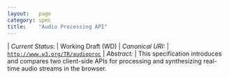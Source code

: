 ```yaml
---
layout:   page
category: spec
title:    "Audio Processing API"
---
```


| *Current Status:* | Working Draft (WD)
| *Canonical URI:* | [`http://www.w3.org/TR/audioproc`](http://www.w3.org/TR/audioproc)
| *Abstract:* | This specification introduces and compares two client-side APIs for processing and synthesizing real-time audio streams in the browser.